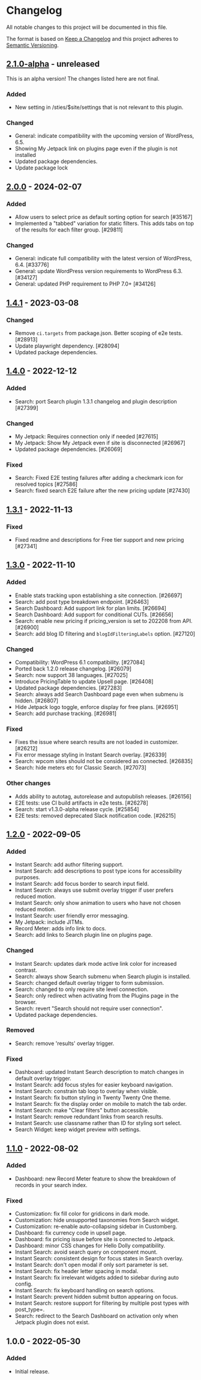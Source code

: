# Changelog

All notable changes to this project will be documented in this file.

The format is based on [Keep a Changelog](https://keepachangelog.com/en/1.0.0/)
and this project adheres to [Semantic Versioning](https://semver.org/spec/v2.0.0.html).

## [2.1.0-alpha] - unreleased

This is an alpha version! The changes listed here are not final.

### Added
- New setting in /sties/$site/settings that is not relevant to this plugin.

### Changed
- General: indicate compatibility with the upcoming version of WordPress, 6.5.
- Showing My Jetpack link on plugins page even if the plugin is not installed
- Updated package dependencies.
- Update package lock

## [2.0.0] - 2024-02-07
### Added
- Allow users to select price as default sorting option for search [#35167]
- Implemented a "tabbed" variation for static filters. This adds tabs on top of the results for each filter group. [#29811]

### Changed
- General: indicate full compatibility with the latest version of WordPress, 6.4. [#33776]
- General: update WordPress version requirements to WordPress 6.3. [#34127]
- General: updated PHP requirement to PHP 7.0+ [#34126]

## [1.4.1] - 2023-03-08
### Changed
- Remove `ci.targets` from package.json. Better scoping of e2e tests. [#28913]
- Update playwright dependency. [#28094]
- Updated package dependencies.

## [1.4.0] - 2022-12-12
### Added
- Search: port Search plugin 1.3.1 changelog and plugin description [#27399]

### Changed
- My Jetpack: Requires connection only if needed [#27615]
- My Jetpack: Show My Jetpack even if site is disconnected [#26967]
- Updated package dependencies. [#26069]

### Fixed
- Search: Fixed E2E testing failures after adding a checkmark icon for resolved topics [#27586]
- Search: fixed search E2E failure after the new pricing update [#27430]

## [1.3.1] - 2022-11-13
### Fixed
- Fixed readme and descriptions for Free tier support and new pricing [#27341]

## [1.3.0] - 2022-11-10
### Added
- Enable stats tracking upon establishing a site connection. [#26697]
- Search: add post type breakdown endpoint. [#26463]
- Search Dashboard: Add support link for plan limits. [#26694]
- Search Dashboard: Add support for conditional CUTs. [#26656]
- Search: enable new pricing if pricing_version is set to 202208 from API. [#26900]
- Search: add blog ID filtering and `blogIdFilteringLabels` option. [#27120]

### Changed
- Compatibility: WordPress 6.1 compatibility. [#27084]
- Ported back 1.2.0 release changelog. [#26079]
- Search: now support 38 languages. [#27025]
- Introduce PricingTable to update Upsell page. [#26408]
- Updated package dependencies. [#27283]
- Search: always add Search Dashboard page even when submenu is hidden. [#26807]
- Hide Jetpack logo toggle, enforce display for free plans. [#26951]
- Search: add purchase tracking. [#26981]

### Fixed
- Fixes the issue where search results are not loaded in customizer. [#26212]
- Fix error message styling in Instant Search overlay. [#26339]
- Search: wpcom sites should not be considered as connected. [#26835]
- Search: hide meters etc for Classic Search. [#27073]

### Other changes <!-- Non-user-facing changes go here. This section will not be copied to readme.txt. -->
- Adds ability to autotag, autorelease and autopublish releases. [#26156]
- E2E tests: use CI build artifacts in e2e tests. [#26278]
- Search: start v1.3.0-alpha release cycle. [#25854]
- E2E tests: removed deprecated Slack notification code. [#26215]

## [1.2.0] - 2022-09-05
### Added
- Instant Search: add author filtering support.
- Instant Search: add descriptions to post type icons for accessibility purposes.
- Instant Search: add focus border to search input field.
- Instant Search: always use submit overlay trigger if user prefers reduced motion.
- Instant Search: only show animation to users who have not chosen reduced motion.
- Instant Search: user friendly error messaging.
- My Jetpack: include JITMs.
- Record Meter: adds info link to docs.
- Search: add links to Search plugin line on plugins page.

### Changed
- Instant Search: updates dark mode active link color for increased contrast.
- Search: always show Search submenu when Search plugin is installed.
- Search: changed default overlay trigger to form submission.
- Search: changed to only require site level connection.
- Search: only redirect when activating from the Plugins page in the browser.
- Search: revert "Search should not require user connection".
- Updated package dependencies.

### Removed
- Search: remove 'results' overlay trigger.

### Fixed
- Dashboard: updated Instant Search description to match changes in default overlay trigger.
- Instant Search: add focus styles for easier keyboard navigation.
- Instant Search: constrain tab loop to overlay when visible.
- Instant Search: fix button styling in Twenty Twenty One theme.
- Instant Search: fix the display order on mobile to match the tab order.
- Instant Search: make "Clear filters" button accessible.
- Instant Search: remove redundant links from search results.
- Instant Search: use classname rather than ID for styling sort select.
- Search Widget: keep widget preview with settings.

## [1.1.0] - 2022-08-02
### Added
- Dashboard: new Record Meter feature to show the breakdown of records in your search index.

### Fixed
- Customization: fix fill color for gridicons in dark mode.
- Customization: hide unsupported taxonomies from Search widget.
- Customization: re-enable auto-collapsing sidebar in Customberg.
- Dashboard: fix currency code in upsell page.
- Dashboard: fix pricing issue before site is connected to Jetpack.
- Dashboard: minor CSS changes for Hello Dolly compatibility.
- Instant Search: avoid search query on component mount.
- Instant Search: consistent design for focus states in Search overlay.
- Instant Search: don't open modal if only sort parameter is set.
- Instant Search: fix header letter spacing in modal.
- Instant Search: fix irrelevant widgets added to sidebar during auto config.
- Instant Search: fix keyboard handling on search options.
- Instant Search: prevent hidden submit button appearing on focus.
- Instant Search: restore support for filtering by multiple post types with post_type=.
- Search: redirect to the Search Dashboard on activation only when Jetpack plugin does not exist.

## 1.0.0 - 2022-05-30
### Added
- Initial release.

[1.1.0-beta]: https://github.com/Automattic/jetpack-search-plugin/compare/1.0.0...1.1.0-beta
[1.2.0-beta]: https://github.com/Automattic/jetpack-search-plugin/compare/1.1.0...1.2.0-beta
[2.1.0-alpha]: https://github.com/Automattic/jetpack-search-plugin/compare/2.0.0...2.1.0-alpha
[2.0.0]: https://github.com/Automattic/jetpack-search-plugin/compare/1.4.1...2.0.0
[1.4.1]: https://github.com/Automattic/jetpack-search-plugin/compare/v1.4.0...v1.4.1
[1.4.0]: https://github.com/Automattic/jetpack-search-plugin/compare/1.3.1...1.4.0
[1.3.1]: https://github.com/Automattic/jetpack-search-plugin/compare/1.3.0...1.3.1
[1.3.0]: https://github.com/Automattic/jetpack-search-plugin/compare/1.2.0...1.3.0
[1.2.0]: https://github.com/Automattic/jetpack-search-plugin/compare/1.2.0-beta...1.2.0
[1.1.0]: https://github.com/Automattic/jetpack-search-plugin/compare/1.1.0-beta...1.1.0
